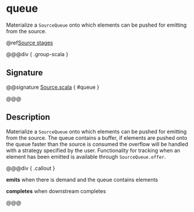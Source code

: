 # queue

Materialize a `SourceQueue` onto which elements can be pushed for emitting from the source. 

@ref[Source stages](../index.md#source-stages)

@@@div { .group-scala }

## Signature

@@signature [Source.scala]($akka$/akka-stream/src/main/scala/akka/stream/scaladsl/Source.scala) { #queue }

@@@

## Description

Materialize a `SourceQueue` onto which elements can be pushed for emitting from the source. The queue contains
a buffer, if elements are pushed onto the queue faster than the source is consumed the overflow will be handled with
a strategy specified by the user. Functionality for tracking when an element has been emitted is available through
`SourceQueue.offer`.


@@@div { .callout }

**emits** when there is demand and the queue contains elements

**completes** when downstream completes

@@@

